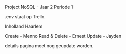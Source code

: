 Project NoSQL - Jaar 2 Periode 1



.env staat op Trello.



Inholland Haarlem

Create - Menno
Read & Delete - Ernest
Update - Jayden

details pagina moet nog geupdate worden.

